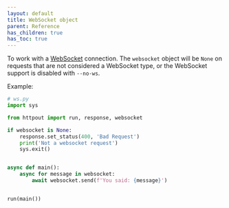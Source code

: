 ```yaml
---
layout: default
title: WebSocket object
parent: Reference
has_children: true
has_toc: true
---
```


To work with a [WebSocket](https://en.wikipedia.org/wiki/WebSocket) connection. The `websocket` object will be `None` on requests that are not considered a WebSocket type, or the WebSocket support is disabled with `--no-ws`.

Example:
```python
# ws.py
import sys

from httpout import run, response, websocket

if websocket is None:
    response.set_status(400, 'Bad Request')
    print('Not a websocket request')
    sys.exit()


async def main():
    async for message in websocket:
        await websocket.send(f'You said: {message}')


run(main())
```
